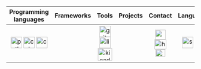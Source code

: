 <div align="center">

|     Programming languages    |        Frameworks         |           Tools            |           Projects           |        Contact         |        Languages         |
| :--------------------------: | :------------------------: | :-------------------------: | :-------------------------: | :-------------------------: | :-------------------------: |
| <a href="https://www.python.org/"><img src="https://i.imgur.com/DPF2P1s.png" alt="python" width="30" height="30"></a> <a href="https://www.w3schools.com/cpp/"><img src="https://i.imgur.com/T3cZFEN.png" alt="cplusplus" width="30" height="30"></a> <a href="https://www.cprogramming.com/"><img src="https://i.imgur.com/tgRhnDq.png" alt="c" width="30" height="30"></a> | | <a href="https://git-scm.com/"><img src="https://i.imgur.com/IXHnU4n.png" alt="git" width="30" height="30"></a> <a href="https://www.linux.org/"><img src="https://i.imgur.com/bO94co4.png" alt="linux" width="30" height="30"></a> <a href="https://www.kicad.org/"><img src="https://i.imgur.com/21bmqpL.png" alt="kicad" width="38" height="33"></a> | | <a href="mailto:santiagojoseperson@gmail.com"><img src="https://i.imgur.com/8iIvfSF.png" alt="gmail" width="28" height="26"></a> <a href="mailto:santiagojoseperson@hotmail.com"><img src="https://i.imgur.com/yHPfeSy.png" alt="hotmail" width="32" height="26"></a> <a href="https://gist.githubusercontent.com/sjpdev/cf0702ea4bbe06c3bd63e560aea37cbf/raw/206722773f93d07e2fc051934e1d3cb7b20b61c5/gistfile1.txt"><img src="https://assets-global.website-files.com/6257adef93867e50d84d30e2/636e0a6a49cf127bf92de1e2_icon_clyde_blurple_RGB.png" alt="discord" width="26" height="20"></a> | <a href="https://en.wikipedia.org/wiki/Spanish_language"><img src="https://i.imgur.com/Xi3Gsty.png" alt="spanish" width="30" height="30"></a> <a href="https://en.wikipedia.org/wiki/English_language"><img src="https://i.imgur.com/TaY7HHT.png" alt="english" width="30" height="30"></a> |

</div>